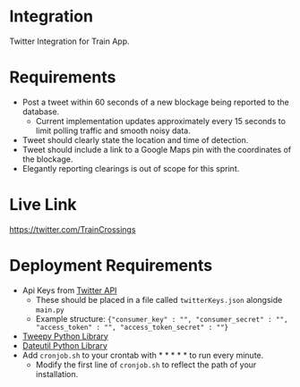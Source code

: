 # Integration
Twitter Integration for Train App. 

# Requirements
- Post a tweet within 60 seconds of a new blockage being reported to the database.
    - Current implementation updates approximately every 15 seconds to limit polling traffic and smooth noisy data.
- Tweet should clearly state the location and time of detection.
- Tweet should include a link to a Google Maps pin with the coordinates of the blockage.
- Elegantly reporting clearings is out of scope for this sprint.

# Live Link
https://twitter.com/TrainCrossings

# Deployment Requirements
- Api Keys from [Twitter API](https://developer.twitter.com/en/docs/twitter-api/tools-and-libraries/v2)
    - These should be placed in a file called `twitterKeys.json` alongside `main.py`
    - Example structure: `{"consumer_key" : "", "consumer_secret" : "", "access_token" : "", "access_token_secret" : ""}`
- [Tweepy Python Library](https://docs.tweepy.org/en/stable/)
- [Dateutil Python Library](https://dateutil.readthedocs.io/en/stable/)
- Add `cronjob.sh` to your crontab with * * * * * to run every minute.
    - Modify the first line of `cronjob.sh` to reflect the path of your installation.